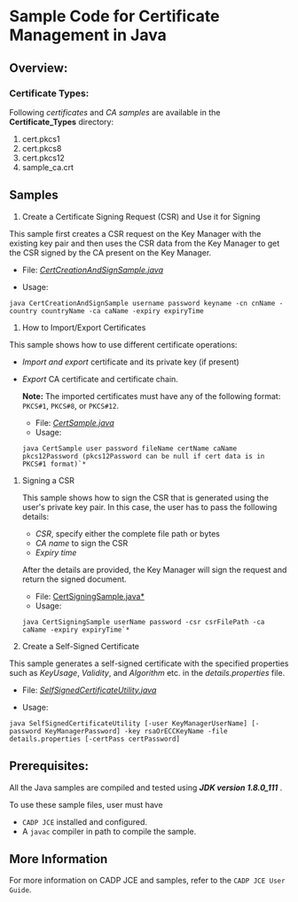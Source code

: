 # Sample Code for Certificate Management in Java

## Overview:

### Certificate Types:

Following *certificates* and *CA samples* are available in the **Certificate_Types** directory:

1. cert.pkcs1
1. cert.pkcs8
1. cert.pkcs12
1. sample_ca.crt

## Samples

1. Create a Certificate Signing Request (CSR) and Use it for Signing

This sample first creates a CSR request on the Key Manager with the existing key pair and then uses the CSR data from the Key Manager to get the CSR signed by the CA present on the Key Manager.

* File: 
[*CertCreationAndSignSample.java*](CertCreationAndSignSample.java)

* Usage:
```shell
java CertCreationAndSignSample username password keyname -cn cnName -country countryName -ca caName -expiry expiryTime
```

1. How to Import/Export Certificates

This sample shows how to use different certificate operations:
 
- *Import and export* certificate and its private key (if present)
- *Export* CA certificate and certificate chain.
  
    **Note:** The imported certificates must have any of the following format:  `PKCS#1`, `PKCS#8`, or `PKCS#12`. 
    * File: [*CertSample.java*](CertSample.java)
    * Usage: 
    ```shell
    java CertSample user password fileName certName caName pkcs12Password (pkcs12Password can be null if cert data is in PKCS#1 format)`*
    ```

1. Signing a CSR

    This sample shows how to sign the CSR that is generated using the user's private key pair. In this case, the user has to pass the following details:

    * *CSR*, specify either the complete file path or bytes
    * *CA name* to sign the CSR 
    * *Expiry time*

    After the details are provided, the Key Manager will sign the request and return the signed document.

    * File: [CertSigningSample.java*](CertSigningSample.java*)
    * Usage:
    ```shell 
    java CertSigningSample userName password -csr csrFilePath -ca caName -expiry expiryTime`*
    ```


1. Create a Self-Signed Certificate

This sample generates a self-signed certificate with the specified properties such as *KeyUsage*, *Validity*, and *Algorithm* etc. in the *details.properties* file.

* File: [*SelfSignedCertificateUtility.java*](SelfSignedCertificateUtility.java)

* Usage: 
```shell
java SelfSignedCertificateUtility [-user KeyManagerUserName] [-password KeyManagerPassword] -key rsaOrECCKeyName -file details.properties [-certPass certPassword]
```

## Prerequisites: 

All the Java samples are compiled and tested using ***JDK version 1.8.0_111*** .

To use these sample files, user must have

- `CADP JCE` installed and configured.
- A `javac` compiler in path to compile the sample. 
    
## More Information

For more information on CADP JCE and samples, refer to the `CADP JCE User Guide`.


